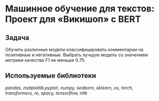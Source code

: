 # Машинное обучение для текстов: Проект для «Викишоп» с BERT

## Задача

Обучить различные модели классифицировать комментарии на позитивные и негативные. Выбрать лучшую модель со значением метрики качества *F1* не меньше 0.75. 

## Используемые библиотеки
*pandas, matplotlib.pyplot, numpy, seaborn, sklearn, os, torch, transformers, re, spacy, tensorflow, nltk*
